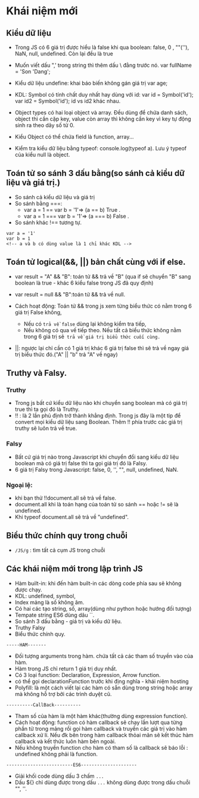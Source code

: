 # Khái niệm mới
## Kiểu dữ liệu 
+ Trong JS có 6 giá trị được hiểu là false khi qua boolean: false, 0 , ""(''), NaN, null, undefined. Còn lại đều là true
+ Muốn viết dấu ",' trong string thì thêm dấu \ đằng trước nó. var fullName = 'Son \'Dang';
+ Kiểu dữ liệu undefine: khai báo biến không gán giá trị var age;
+ KDL: Symbol có tính chất duy nhất hay dùng với id: var id = Symbol('id'); var id2 = Symbol('id'); id vs id2 khác nhau.
+ Object types có hai loại object và array. Đều dùng để chứa danh sách, object thì cần cặp key, value còn array thì không cần key vì key tự động sinh ra theo dãy số từ 0.
+ Kiểu Object có thể chứa field là function, array...

+ Kiểm tra kiểu dữ liệu bằng typeof: console.log(typeof a). Lưu ý typeof của kiểu null là object.

## Toán tử so sánh 3 dấu bằng(so sánh cả kiểu dữ liệu và giá trị.)
+ So sánh cả kiểu dữ liệu và giá trị 
+ So sánh bằng ===:
    + var a = 1 == var b = '1'=> (a == b) True .
    + var a = 1 === var b = '1'=> (a === b) False .
+ So sánh khác !== tương tự.
```
var a = '1'
var b = 1
<!-- a và b có dùng value là 1 chỉ khác KDL -->
```

## Toán tử  logical(&&, ||) bản chất cùng với if else.
+ var result = "A" && "B": toán tử  && trả về "B" (qua if sẽ chuyển "B" sang boolean là true - khác 6 kiểu false trong JS đã quy định)
+ var result = null && "B":toán tử  && trả về null.

+ Cách hoạt động: Toán tử  && trong js xem từng biểu thức có nằm trong 6 giá trị False không,
    + Nếu có `trả về false` dùng lại không kiểm tra tiếp,
    + Nếu không có qua vế  tiếp theo. Nếu tất cả biểu thức không nằm trong 6 giá trị sẽ` trả về giá trị biểu thức cuối cùng.`

+ ||: ngược lại chỉ cần có 1 giá trị khác 6 giá trị false thì sẽ trả về  ngay giá trị biểu thức đó.("A" || "b" trả "A" về ngay)


## Truthy và Falsy.
### Truthy
+ Trong js bất cứ kiểu dữ liệu nào khi chuyển sang boolean mà có giá trị true thì ta gọi đó là Truthy.
+ !! : là 2 lần phủ định trở thành khẳng định. Trong js đây là một tip để convert mọi kiểu dữ liệu sang Boolean. Thêm !! phía trước các giá trị truthy sẽ luôn trả về true.
### Falsy
+ Bất cứ giá trị nào trong Javascript khi chuyển đổi sang kiểu dữ liệu boolean mà có giá trị false thì ta gọi giá trị đó là Falsy.
+ 6 giá trị Falsy trong Javascript: false, 0, '', "", null, undefined, NaN.
### Ngoại lệ:
+ khi bạn thử !!document.all sẽ trả về false.
+ document.all khi là toán hạng của toán tử so sánh == hoặc != sẽ là undefined.
+ Khi typeof document.all sẽ trả về "undefined".

## Biểu thức chính quy trong chuỗi
+ ` /JS/g ` : tìm tất cả cụm JS trong chuỗi

## Các khái niệm mới trong lập trình JS
+ Hàm built-in: khi đến hàm built-in các dòng code phía sau sẽ không được chạy.
+ KDL: undefined, symbol,
+ Index mảng là số không âm.
+ Có hai các tạo string, số, array(dùng như python hoặc hướng đối tượng)
+ Tempate string ES6 dùng dâu ``.
+ So sánh 3 dấu bằng - giá trị và kiểu dữ liệu.
+ Truthy Falsy
+ Biểu thức chính quy.

`-----HAM-------`
+ Đối tượng arguments trong hàm. chứa tất cả các tham số  truyền vào của hàm.
+ Hàm trong JS chỉ return 1 giá trị duy nhất.
+ Có 3 loại function: Declaration, Expression, Arrow function.
+ có thể gọi declarationFunction trước khi địng nghĩa - khái niệm hosting
+ Polyfill: là một cách viết lại các hàm có sẵn dùng trong string hoặc array mà không hỗ trợ bởi các trình duyệt cũ.

`----------CallBack----------`
+ Tham số của hàm là một hàm khác(thường dùng expression function).
+ Cách hoạt động: function có hàm callback sẽ chạy lần lượt qua từng phần tử trong mảng rồi gọi hàm callback và truyền các giá trị vào hàm callback xử lí. Nếu đk bên trong hàm callback thỏai mãn sẽ kết thúc hàm callback và kết thức luôn hàm bên ngoài.
+ Nếu không truyền function cho hàm có tham số là callback sẽ báo lỗi : undefined không phải là function.

`-------------------------ES6---------------------`
+ Giải khối code dùng dấu 3 chấm `...`
+ Dấu ${} chỉ dùng được trong  dấu `...` không dùng được trong dấu chuỗi "", ''.